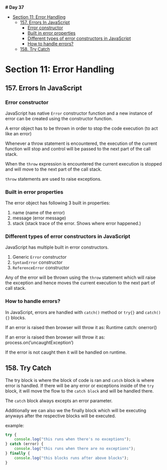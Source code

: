 **# Day 37**

- [Section 11: Error Handling](#section-11-error-handling)
  - [157. Errors In JavaScript](#157-errors-in-javascript)
    - [Error constructor](#error-constructor)
    - [Built in error properties](#built-in-error-properties)
    - [Different types of error constructors in JavaScript](#different-types-of-error-constructors-in-javascript)
    - [How to handle errors?](#how-to-handle-errors)
  - [158. Try Catch](#158-try-catch)

# Section 11: Error Handling

## 157. Errors In JavaScript

### Error constructor

JavaScript has native `Error` constructor function and a new instance of error can be created using the constructor function.

A error object has to be thrown in order to stop the code execution (to act like an error)

Whenever a throw statement is encountered, the execution of the current function will stop and control will be passed to the next part of the call stack.

When the `throw` expression is encountered the current execution is stopped and will move to the next part of the call stack.

`throw` statements are used to raise exceptions.

### Built in error properties

The error object has following 3 built in properties:

1. name (name of the error)
2. message (error message)
3. stack (stack trace of the error. Shows where error happened.)

### Different types of error constructors in JavaScript

JavaScript has multiple built in error constructors.

1. Generic `Error` constructor
2. `SyntaxError` constructor
3. `ReferenceError` constructor

Any of the error will be thrown using the `throw` statement which will raise the exception and hence moves the current execution to the next part of call stack.

### How to handle errors?

In JavaScript, errors are handled with `catch()` method or `try{}` and `catch(){}` blocks.

If an error is raised then browser will throw it as: Runtime catch: onerror()

If an error is raised then browser will throw it as: process.on(’uncaughtException’)

If the error is not caught then it will be handled on runtime.

## 158. Try Catch

The try block is where the block of code is ran and `catch` block is where error is handled. If there will be any error or exceptions inside of the `try` block, it will move the flow to the `catch block` and will be handled there.

The `catch` block always excepts an error parameter.

Additionally we can also we the finally block which will be executing anyways after the respective blocks will be executed.

example:

```jsx
try {
	console.log("this runs when there's no exceptions");
} catch (error) {
	console.log("this runs when there are no exceptions");
} finally {
	console.log("this blocks runs after above blocks");
}
```
